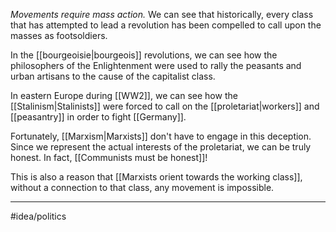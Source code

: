 *Movements require mass action.* We can see that historically, every class that has attempted to lead a revolution has been compelled to call upon the masses as footsoldiers. 

In the [[bourgeoisie|bourgeois]] revolutions, we can see how the philosophers of the Enlightenment were used to rally the peasants and urban artisans to the cause of the capitalist class. 

In eastern Europe during [[WW2]], we can see how the [[Stalinism|Stalinists]] were forced to call on the [[proletariat|workers]] and [[peasantry]] in order to fight [[Germany]].

Fortunately, [[Marxism|Marxists]] don't have to engage in this deception. Since we represent the actual interests of the proletariat, we can be truly honest. In fact, [[Communists must be honest]]! 

This is also a reason that [[Marxists orient towards the working class]], without a connection to that class, any movement is impossible. 

---
#idea/politics 